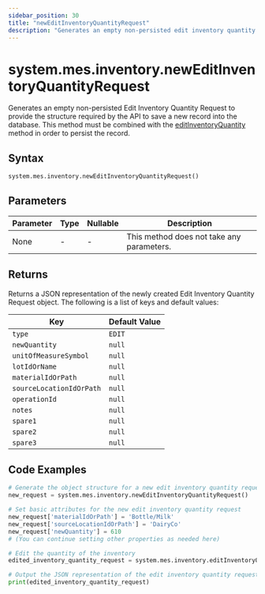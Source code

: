 ```yaml
---
sidebar_position: 30
title: "newEditInventoryQuantityRequest"
description: "Generates an empty non-persisted edit inventory quantity request to provide the structure to save a new record into the database."
---
```


# system.mes.inventory.newEditInventoryQuantityRequest

Generates an empty non-persisted Edit Inventory Quantity Request to provide the structure required by the API to save a new record into the database.
This method must be combined with the [editInventoryQuantity](./edit-inventory-quantity) method in order to persist the record.

## Syntax

```python
system.mes.inventory.newEditInventoryQuantityRequest()
```

## Parameters

| Parameter | Type | Nullable | Description                               |
|-----------|------|----------|-------------------------------------------|
| None      | -    | -        | This method does not take any parameters. |

## Returns

Returns a JSON representation of the newly created Edit Inventory Quantity Request object. The following is a list of keys and default values:

| Key                      | Default Value |
|--------------------------|---------------|
| `type`                   | `EDIT`        |
| `newQuantity`            | `null`        |
| `unitOfMeasureSymbol`    | `null`        |
| `lotIdOrName`            | `null`        |
| `materialIdOrPath`       | `null`        |
| `sourceLocationIdOrPath` | `null`        |
| `operationId`            | `null`        |
| `notes`                  | `null`        |
| `spare1`                 | `null`        |
| `spare2`                 | `null`        |
| `spare3`                 | `null`        |

## Code Examples

```python
# Generate the object structure for a new edit inventory quantity request object with no initial arguments
new_request = system.mes.inventory.newEditInventoryQuantityRequest()

# Set basic attributes for the new edit inventory quantity request
new_request['materialIdOrPath'] = 'Bottle/Milk'
new_request['sourceLocationIdOrPath'] = 'DairyCo'
new_request['newQuantity'] = 610
# (You can continue setting other properties as needed here)

# Edit the quantity of the inventory
edited_inventory_quantity_request = system.mes.inventory.editInventoryQuantity(**new_request)

# Output the JSON representation of the edit inventory quantity request
print(edited_inventory_quantity_request)
```
